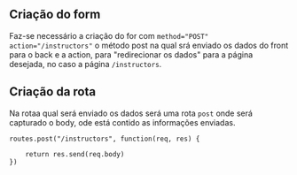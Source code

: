 ## Criação do form

Faz-se necessário a criação do for com `method="POST" action="/instructors"` o método post na qual srá enviado os dados do front para o back e a action, para "redirecionar os dados" para a página desejada, no caso a página `/instructors`.

## Criação da rota

Na rotaa qual será enviado os dados será uma rota `post` onde será capturado o body, ode está contido as informações enviadas.
```
routes.post("/instructors", function(req, res) {

    return res.send(req.body)
})
```